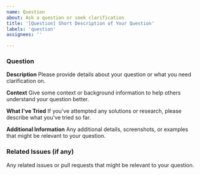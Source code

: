 ```yaml
---
name: Question
about: Ask a question or seek clarification
title: '[Question] Short Description of Your Question'
labels: 'question'
assignees: ''

---
```


### Question

**Description**
Please provide details about your question or what you need clarification on.

**Context**
Give some context or background information to help others understand your question better.

**What I've Tried**
If you've attempted any solutions or research, please describe what you've tried so far.

**Additional Information**
Any additional details, screenshots, or examples that might be relevant to your question.

### Related Issues (if any)
Any related issues or pull requests that might be relevant to your question.
